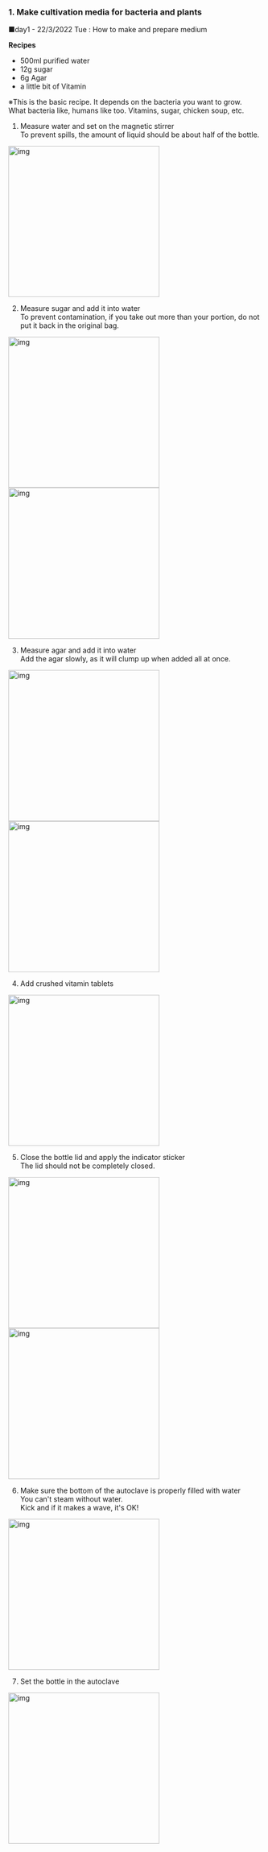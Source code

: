 ###  1. Make cultivation media for bacteria and plants<br>
■day1 - 22/3/2022 Tue : How to make and prepare medium<br>

**Recipes**
* 500ml purified water
* 12g sugar
* 6g Agar
* a little bit of Vitamin<br>

※This is the basic recipe. It depends on the bacteria you want to grow.<br>
What bacteria like, humans like too. Vitamins, sugar, chicken soup, etc.

1. Measure water and set on the magnetic stirrer<br>
To prevent spills, the amount of liquid should be about half of the bottle.
<img width="300" alt="img" src="images/day1/IMG_3352.jpeg">

2. Measure sugar and add it into water<br>
To prevent contamination, if you take out more than your portion, do not put it back in the original bag.<br>
<img width="300" alt="img" src="images/day1/IMG_3355.jpeg">
<img width="300" alt="img" src="images/day1/IMG_3358.jpeg">

3. Measure agar and add it into water<br>
Add the agar slowly, as it will clump up when added all at once.
<img width="300" alt="img" src="images/day1/IMG_3360.jpeg">
<img width="300" alt="img" src="images/day1/IMG_3366.jpeg">

4. Add crushed vitamin tablets<br>
<img width="300" alt="img" src="images/day1/IMG_3368.jpeg">

5. Close the bottle lid and apply the indicator sticker<br>
The lid should not be completely closed.
<img width="300" alt="img" src="images/day1/IMG_3371.jpeg">
<img width="300" alt="img" src="images/day1/IMG_3372.jpeg">

6. Make sure the bottom of the autoclave is properly filled with water<br>
You can't steam without water.<br>
Kick and if it makes a wave, it's OK!
<img width="300" alt="img" src="images/day1/IMG_3374.jpeg">

7. Set the bottle in the autoclave
<img width="300" alt="img" src="images/day1/IMG_3374.jpeg">